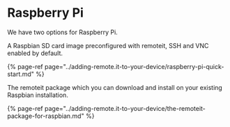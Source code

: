 # Raspberry Pi

We have two options for Raspberry Pi.

A Raspbian SD card image preconfigured with remoteit, SSH and VNC enabled by default.

{% page-ref page="../adding-remote.it-to-your-device/raspberry-pi-quick-start.md" %}

The remoteit package which you can download and install on your existing Raspbian installation.

{% page-ref page="../adding-remote.it-to-your-device/the-remoteit-package-for-raspbian.md" %}



